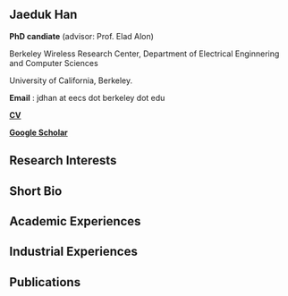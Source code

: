 ## Jaeduk Han

**PhD candiate** (advisor: Prof. Elad Alon)

Berkeley Wireless Research Center, Department of Electrical Enginnering and Computer Sciences

University of California, Berkeley.

**Email** : jdhan at eecs dot berkeley dot edu

**[CV](https://www.dropbox.com/s/bg2wus6g05v0dqv/CV_JDHAN_170825.pdf?dl=0)**

**[Google Scholar](https://scholar.google.com/citations?user=l3DrF84AAAAJ&hl=en)**

## Research Interests


## Short Bio


## Academic Experiences


## Industrial Experiences


## Publications

